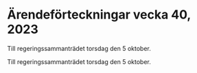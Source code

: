 # Ärendeförteckningar vecka 40, 2023

Till regeringssammanträdet torsdag den 5 oktober.

Till regeringssammanträdet torsdag den 5 oktober.
